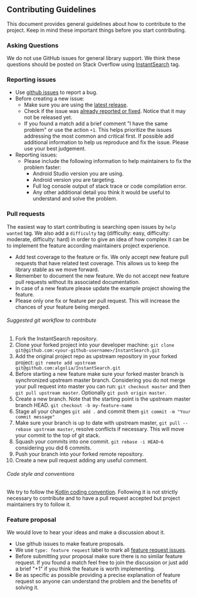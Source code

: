 Contributing Guidelines
--------------------------------------------------

This document provides general guidelines about how to contribute to the project. Keep in mind these important things before you start contributing.

### Asking Questions

We do not use GitHub issues for general library support. We think these questions should be posted on Stack Overflow using [InstantSearch](http://http://stackoverflow.com/questions/tagged/InstantSearch) tag.

### Reporting issues

* Use [github issues](https://github.com/algolia/InstantSearch/issues) to report a bug.
* Before creating a new issue:
  * Make sure you are using the [latest release](https://github.com/algolia/InstantSearch/releases).
  * Check if the issue was [already reported or fixed](https://github.com/algolia/InstantSearch/issues?utf8=%E2%9C%93&q=is%3Aissue). Notice that it may not be released yet.
  * If you found a match add a brief comment "I have the same problem" or use the action `+1`. This helps prioritize the issues addressing the most common and critical first. If possible add additional information to help us reproduce and fix the issue. Please use your best judgement.
* Reporting issues:
  * Please include the following information to help maintainers to fix the problem faster:
    * Android Studio version you are using.
    * Android version you are targeting.
    * Full log console output of stack trace or code compilation error.
    * Any other additional detail you think it would be useful to understand and solve the problem.


### Pull requests

The easiest way to start contributing is searching open issues by `help wanted` tag. We also add a `difficulty` tag (difficulty: easy, difficulty: moderate, difficulty: hard) in order to give an idea of how complex it can be to implement the feature according maintainers project experience.

* Add test coverage to the feature or fix. We only accept new feature pull requests that have related test coverage. This allows us to keep the library stable as we move forward.
* Remember to document the new feature. We do not accept new feature pull requests without its associated documentation.
* In case of a new feature please update the example project showing the feature.
* Please only one fix or feature per pull request. This will increase the chances of your feature being merged.


###### Suggested git workflow to contribute

1. Fork the InstantSearch repository.
2. Clone your forked project into your developer machine: `git clone git@github.com:<your-github-username>/InstantSearch.git`
3. Add the original project repo as upstream repository in your forked project: `git remote add upstream git@github.com:algolia/InstantSearch.git`
4. Before starting a new feature make sure your forked master branch is synchronized upstream master branch. Considering you do not merge your pull request into master you can run: `git checkout master` and then `git pull upstream master`. Optionally `git push origin master`.
5. Create a new branch. Note that the starting point is the upstream master branch HEAD. `git checkout -b my-feature-name`
6. Stage all your changes `git add .` and commit them `git commit -m "Your commit message"`
7. Make sure your branch is up to date with upstream master, `git pull --rebase upstream master`, resolve conflicts if necessary. This will move your commit to the top of git stack.
8. Squash your commits into one commit. `git rebase -i HEAD~6` considering you did 6 commits.
9. Push your branch into your forked remote repository.
10. Create a new pull request adding any useful comment.


###### Code style and conventions

We try to follow the [Kotlin coding convention](https://kotlinlang.org/docs/reference/coding-conventions.html). Following it is not strictly necessary to contribute and to have a pull request accepted but project maintainers try to follow it.


### Feature proposal

We would love to hear your ideas and make a discussion about it.

* Use github issues to make feature proposals.
* We use `type: feature request` label to mark all [feature request issues](https://github.com/algolia/InstantSearch/labels/type%3A%20feature%20request).
* Before submitting your proposal make sure there is no similar feature request. If you found a match feel free to join the discussion or just add a brief "+1" if you think the feature is worth implementing.
* Be as specific as possible providing a precise explanation of feature request so anyone can understand the problem and the benefits of solving it.
